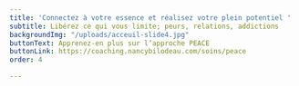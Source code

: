 ```yaml
---
title: 'Connectez à votre essence et réalisez votre plein potentiel '
subtitle: Libérez ce qui vous limite; peurs, relations, addictions
backgroundImg: "/uploads/acceuil-slide4.jpg"
buttonText: Apprenez-en plus sur l’approche PEACE
buttonLink: https://coaching.nancybilodeau.com/soins/peace
order: 4

---
```

